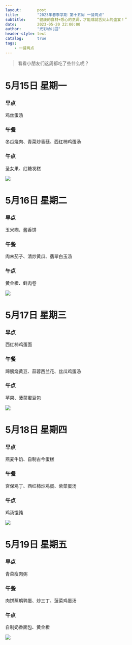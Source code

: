 ```yaml
---
layout:       post
title:        "2023年春季学期 第十五周 一餐两点"
subtitle:     “健康的食材+悉心的烹调，才能成就舌尖上的盛宴！”
date:         2023-05-20 22:00:00
author:       "光彩幼儿园"
header-style: text
catalog:      true
tags:
    - 一餐两点
---
```


>   看看小朋友们这周都吃了些什么呢？

# 5月15日 星期一

### 早点

鸡丝蛋汤

### 午餐

冬瓜烧肉、青菜炒香菇、西红柿鸡蛋汤

### 午点

圣女果、红糖发糕

![](/img/in-post/meals/b19ba857774e52cc08a22bd41e66db95.jpeg)

# 5月16日 星期二

### 早点

玉米糊、酱香饼

### 午餐

肉末茄子、清炒黄瓜、翡翠白玉汤

### 午点

黄金橙、鲜肉卷

![](/img/in-post/meals/c5423b667f1fef265c961785b5064356.jpeg)

# 5月17日 星期三

### 早点

西红柿鸡蛋面

### 午餐

蹄膀烧黄豆、蒜蓉西兰花、丝瓜鸡蛋汤

### 午点

苹果、菠菜蜜豆包

![](/img/in-post/meals/6055d0c5930c680cd5b3d0bdddb0920f.jpeg)

# 5月18日 星期四

### 早点

燕麦牛奶、自制古今蛋糕

### 午餐

宫保鸡丁、西红柿炒鸡蛋、紫菜蛋汤

### 午点

鸡汤馄饨

![](/img/in-post/meals/c137bed818dfafdc10f68823c26d3c4a.jpeg)

# 5月19日 星期五

### 早点

青菜瘦肉粥

### 午餐

肉饼蒸鹌鹑蛋、炒三丁、菠菜鸡蛋汤

### 午点

自制奶香面包、黄金橙

![](/img/in-post/meals/37fb68016b25c081d47cd14c260292ce.jpeg)
